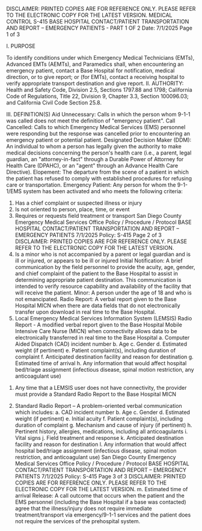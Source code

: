 DISCLAIMER: PRINTED COPIES ARE FOR REFERENCE ONLY. PLEASE REFER TO THE ELECTRONIC COPY FOR THE LATEST VERSION.
MEDICAL CONTROL S-415
BASE HOSPITAL CONTACT/PATIENT
TRANSPORTATION AND REPORT – EMERGENCY
PATIENTS - PART 1 OF 2
Date: 7/1/2025 Page 1 of 3

I. PURPOSE

To identify conditions under which Emergency Medical Technicians (EMTs), Advanced EMTs
(AEMTs), and Paramedics shall, when encountering an emergency patient, contact a Base Hospital
for notification, medical direction, or to give report; or (for EMTs), contact a receiving hospital to
verify appropriate transport destination and give report.
II. AUTHORITY: Health and Safety Code, Division 2.5, Sections 1797.88 and 1798; California
Code of Regulations, Title 22, Division 9, Chapter 3.3, Section 100096.03; and California Civil
Code Section 25.8.

III. DEFINITION(S)
Aid Unnecessary: Calls in which the person whom 9-1-1 was called does not meet the definition
of "emergency patient".
Call Cancelled: Calls to which Emergency Medical Services (EMS) personnel were responding
but the response was cancelled prior to encountering an emergency patient or potential patient.
Designated Decision Maker (DDM): An individual to whom a person has legally given the
authority to make medical decisions concerning the person's health care (i.e., a parent, legal
guardian, an "attorney-in-fact" through a Durable Power of Attorney for Health Care (DPAHC), or
an "agent" through an Advance Health Care Directive).
Elopement: The departure from the scene of a patient in which the patient has refused to comply
with established procedures for refusing care or transportation.
Emergency Patient: Any person for whom the 9-1-1/EMS system has been activated and who
meets the following criteria:
1. Has a chief complaint or suspected illness or injury
2. Is not oriented to person, place, time, or event
3. Requires or requests field treatment or transport
San Diego County Emergency Medical Services Office
Policy / Procedure / Protocol
BASE HOSPITAL CONTACT/PATIENT TRANSPORTATION AND REPORT – EMERGENCY
PATIENTS
7/1/2025
Policy: S-415 Page 2 of 3
DISCLAIMER: PRINTED COPIES ARE FOR REFERENCE ONLY. PLEASE REFER TO THE ELECTRONIC COPY FOR THE LATEST VERSION.
4. Is a minor who is not accompanied by a parent or legal guardian and is ill or injured, or appears
to be ill or injured
Initial Notification: A brief communication by the field personnel to provide the acuity, age, gender,
and chief complaint of the patient to the Base Hospital to assist in determining appropriate patient
destination. This communication is intended to verify resource capability and availability of the
facility that will receive the patient.
Minor: A person under the age of 18 and who is not emancipated.
Radio Report: A verbal report given to the Base Hospital MICN when there are data fields that do
not electronically transfer upon download in real time to the Base Hospital.
1. Local Emergency Medical Services Information System (LEMSIS) Radio Report - A modified
verbal report given to the Base Hospital Mobile Intensive Care Nurse (MICN) when connectivity
allows data to be electronically transferred in real time to the Base Hospital
a. Computer Aided Dispatch (CAD) incident number
b. Age
c. Gender
d. Estimated weight (if pertinent)
e. Patient complaint(s), including duration of complaint
f. Anticipated destination facility and reason for destination
g. Estimated time of arrival
h. Any information that would affect hospital bed/triage assignment (infectious disease, spinal
motion restriction, any anticoagulant use)
1) Any time that a LEMSIS user does not have connectivity, the provider must provide a
Standard Radio Report to the Base Hospital MICN
2. Standard Radio Report – A problem-oriented verbal communication which includes:
a. CAD incident number
b. Age
c. Gender
d. Estimated weight (if pertinent)
e. Initial acuity
f. Patient complaint(s), including duration of complaint
g. Mechanism and cause of injury (if pertinent)
h. Pertinent history, allergies, medications, including all anticoagulants
i. Vital signs
j. Field treatment and response
k. Anticipated destination facility and reason for destination
l. Any information that would affect hospital bed/triage assignment (infectious disease, spinal
motion restriction, and anticoagulant use)
San Diego County Emergency Medical Services Office
Policy / Procedure / Protocol
BASE HOSPITAL CONTACT/PATIENT TRANSPORTATION AND REPORT – EMERGENCY
PATIENTS
7/1/2025
Policy: S-415 Page 3 of 3
DISCLAIMER: PRINTED COPIES ARE FOR REFERENCE ONLY. PLEASE REFER TO THE ELECTRONIC COPY FOR THE LATEST VERSION.
m. Estimated time of arrival
Release: A call outcome that occurs when the patient and the EMS personnel (including the Base
Hospital if a base was contacted) agree that the illness/injury does not require immediate
treatment/transport via emergency/9-1-1 services and the patient does not require the services of
the prehospital system.

